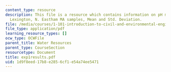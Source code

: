 ```yaml
---
content_type: resource
description: This file is a resource which contains information on pH measures, Cambridge,
  Lexington, N. Eastham MA samples, Mean and Std. Deviation.
file: /media/courses/1-101-introduction-to-civil-and-environmental-engineering-design-i-fall-2006/1d9f8eed17b8e2856cf1e54a74ee5471_exp1results.pdf
file_type: application/pdf
learning_resource_types: []
ocw_type: OCWFile
parent_title: Water Resources
parent_type: CourseSection
resourcetype: Document
title: exp1results.pdf
uid: 1d9f8eed-17b8-e285-6cf1-e54a74ee5471
---
```

